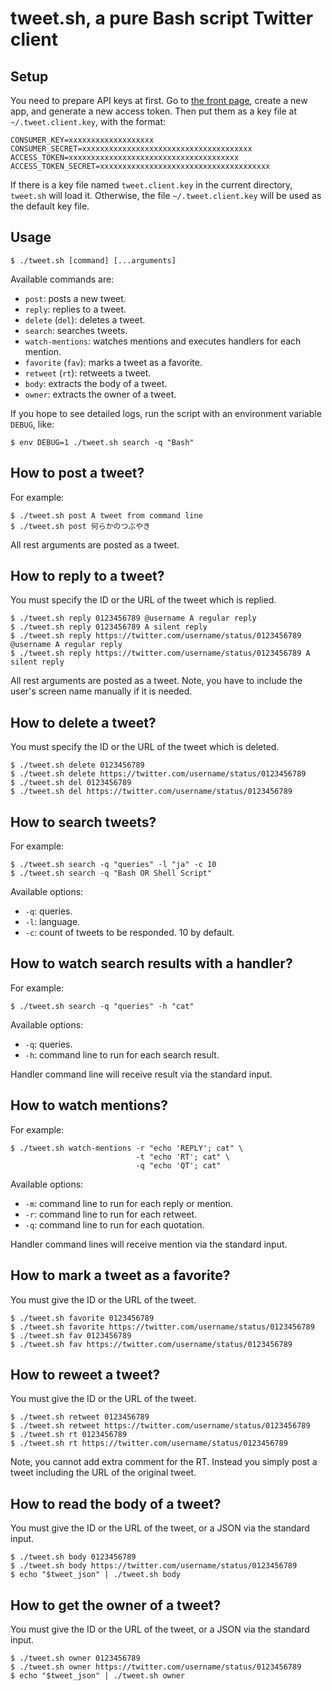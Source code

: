 # tweet.sh, a pure Bash script Twitter client

## Setup

You need to prepare API keys at first.
Go to [the front page](https://apps.twitter.com/), create a new app, and generate a new access token.
Then put them as a key file at `~/.tweet.client.key`, with the format:

~~~
CONSUMER_KEY=xxxxxxxxxxxxxxxxxxx
CONSUMER_SECRET=xxxxxxxxxxxxxxxxxxxxxxxxxxxxxxxxxxxxxx
ACCESS_TOKEN=xxxxxxxxxxxxxxxxxxxxxxxxxxxxxxxxxxxxxx
ACCESS_TOKEN_SECRET=xxxxxxxxxxxxxxxxxxxxxxxxxxxxxxxxxxxxxx
~~~

If there is a key file named `tweet.client.key` in the current directory, `tweet.sh` will load it.
Otherwise, the file `~/.tweet.client.key` will be used as the default key file.

## Usage

~~~
$ ./tweet.sh [command] [...arguments]
~~~

Available commands are:

 * `post`: posts a new tweet.
 * `reply`: replies to a tweet.
 * `delete` (`del`): deletes a tweet.
 * `search`: searches tweets.
 * `watch-mentions`: watches mentions and executes handlers for each mention.
 * `favorite` (`fav`): marks a tweet as a favorite.
 * `retweet` (`rt`): retweets a tweet.
 * `body`: extracts the body of a tweet.
 * `owner`: extracts the owner of a tweet.

If you hope to see detailed logs, run the script with an environment variable `DEBUG`, like:

~~~
$ env DEBUG=1 ./tweet.sh search -q "Bash"
~~~

## How to post a tweet?

For example:

~~~
$ ./tweet.sh post A tweet from command line
$ ./tweet.sh post 何らかのつぶやき
~~~

All rest arguments are posted as a tweet.

## How to reply to a tweet?

You must specify the ID or the URL of the tweet which is replied.

~~~
$ ./tweet.sh reply 0123456789 @username A regular reply
$ ./tweet.sh reply 0123456789 A silent reply
$ ./tweet.sh reply https://twitter.com/username/status/0123456789 @username A regular reply
$ ./tweet.sh reply https://twitter.com/username/status/0123456789 A silent reply
~~~

All rest arguments are posted as a tweet.
Note, you have to include the user's screen name manually if it is needed.

## How to delete a tweet?

You must specify the ID or the URL of the tweet which is deleted.

~~~
$ ./tweet.sh delete 0123456789
$ ./tweet.sh delete https://twitter.com/username/status/0123456789
$ ./tweet.sh del 0123456789
$ ./tweet.sh del https://twitter.com/username/status/0123456789
~~~

## How to search tweets?

For example:

~~~
$ ./tweet.sh search -q "queries" -l "ja" -c 10
$ ./tweet.sh search -q "Bash OR Shell Script"
~~~

Available options:

 * `-q`: queries.
 * `-l`: language.
 * `-c`: count of tweets to be responded. 10 by default.

## How to watch search results with a handler?

For example:

~~~
$ ./tweet.sh search -q "queries" -h "cat"
~~~

Available options:

 * `-q`: queries.
 * `-h`: command line to run for each search result.

Handler command line will receive result via the standard input.

## How to watch mentions?

For example:

~~~
$ ./tweet.sh watch-mentions -r "echo 'REPLY'; cat" \
                            -t "echo 'RT'; cat" \
                            -q "echo 'QT'; cat"
~~~

Available options:

 * `-m`: command line to run for each reply or mention.
 * `-r`: command line to run for each retweet.
 * `-q`: command line to run for each quotation.

Handler command lines will receive mention via the standard input.

## How to mark a tweet as a favorite?

You must give the ID or the URL of the tweet.

~~~
$ ./tweet.sh favorite 0123456789
$ ./tweet.sh favorite https://twitter.com/username/status/0123456789
$ ./tweet.sh fav 0123456789
$ ./tweet.sh fav https://twitter.com/username/status/0123456789
~~~

## How to reweet a tweet?

You must give the ID or the URL of the tweet.

~~~
$ ./tweet.sh retweet 0123456789
$ ./tweet.sh retweet https://twitter.com/username/status/0123456789
$ ./tweet.sh rt 0123456789
$ ./tweet.sh rt https://twitter.com/username/status/0123456789
~~~

Note, you cannot add extra comment for the RT.
Instead you simply post a tweet including the URL of the original tweet.

## How to read the body of a tweet?

You must give the ID or the URL of the tweet, or a JSON via the standard input.

~~~
$ ./tweet.sh body 0123456789
$ ./tweet.sh body https://twitter.com/username/status/0123456789
$ echo "$tweet_json" | ./tweet.sh body
~~~

## How to get the owner of a tweet?

You must give the ID or the URL of the tweet, or a JSON via the standard input.

~~~
$ ./tweet.sh owner 0123456789
$ ./tweet.sh owner https://twitter.com/username/status/0123456789
$ echo "$tweet_json" | ./tweet.sh owner
~~~
